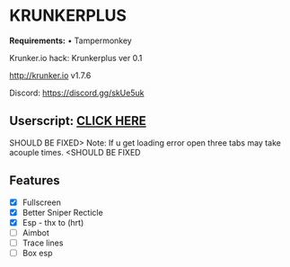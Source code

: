 # KRUNKERPLUS
<b>Requirements:</b> • Tampermonkey</br>

Krunker.io hack: Krunkerplus ver 0.1

http://krunker.io v1.7.6

Discord: https://discord.gg/skUe5uk

<h2>Userscript: <a href="https://github.com/THEGUY3ds/KRUNKERPLUS/raw/master/krunkerplus.user.js" target="_blank">CLICK HERE</a></h2>

SHOULD BE FIXED> Note: If u get loading error open three tabs may take acouple times. <SHOULD BE FIXED
## Features
- [x] Fullscreen
- [x] Better Sniper Recticle
- [x] Esp - thx to (hrt)
- [ ] Aimbot
- [ ] Trace lines
- [ ] Box esp
